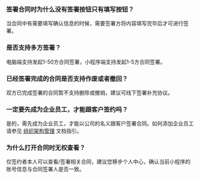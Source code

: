 ### 签署合同时为什么没有签署按钮只有填写按钮？
当合同中有需要填写确认信息的时候，需要签署方将内容填写完毕后才可进行签署。

### 是否支持多方签署？
电脑端支持发起1-50方合同签署，小程序端支持发起1-5方合同签署。


### 已经签署完成的合同是否支持作废或者撤回？
双方已完成签署的合同暂不支持删除或撤销，建议可线下签署补充协议。


### 一定要先成为企业员工，才能跟客户签约吗？
是的，需先成为企业员工，才能以公司的名义跟客户签署合同。如何添加企业员工请参见 [组织架构管理](https://cloud.tencent.com/document/product/1323/58495) 文档指引。


### 为什么打开合同时无权查看？
仅签约者本人可以查看/签署相关合同，建议您移步个人中心，确认当前小程序的账号信息与合同签署人是否一致。
